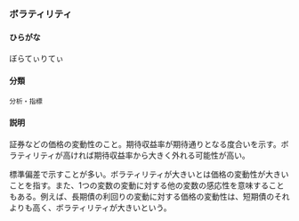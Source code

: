 <div style="display:none;">

## [あ行](securities-terms?id=あ行)
## [か行](securities-terms?id=か行)
## [さ行](securities-terms?id=さ行)
## [た行](securities-terms?id=た行)
## [な行](securities-terms?id=な行)
## [は行](securities-terms?id=は行)

</div>

### ボラティリティ

#### ひらがな

ぼらてぃりてぃ

#### 分類

`分析・指標`

#### 説明

証券などの価格の変動性のこと。期待収益率が期待通りとなる度合いを示す。ボラティリティが高ければ期待収益率から大きく外れる可能性が高い。
標準偏差で示すことが多い。ボラティリティが大きいとは価格の変動性が大きいことを指す。また、1つの変数の変動に対する他の変数の感応性を意味することもある。例えば、長期債の利回りの変動に対する価格の変動性は、短期債のそれよりも高く、ボラティリティが大きいという。 

<div style="display:none;">

## [ま行](securities-terms?id=ま行)
## [や行](securities-terms?id=や行)
## [ら行](securities-terms?id=ら行)
## [わ行](securities-terms?id=わ行)
## [英数字・記号](securities-terms?id=英数字・記号)

</div>

